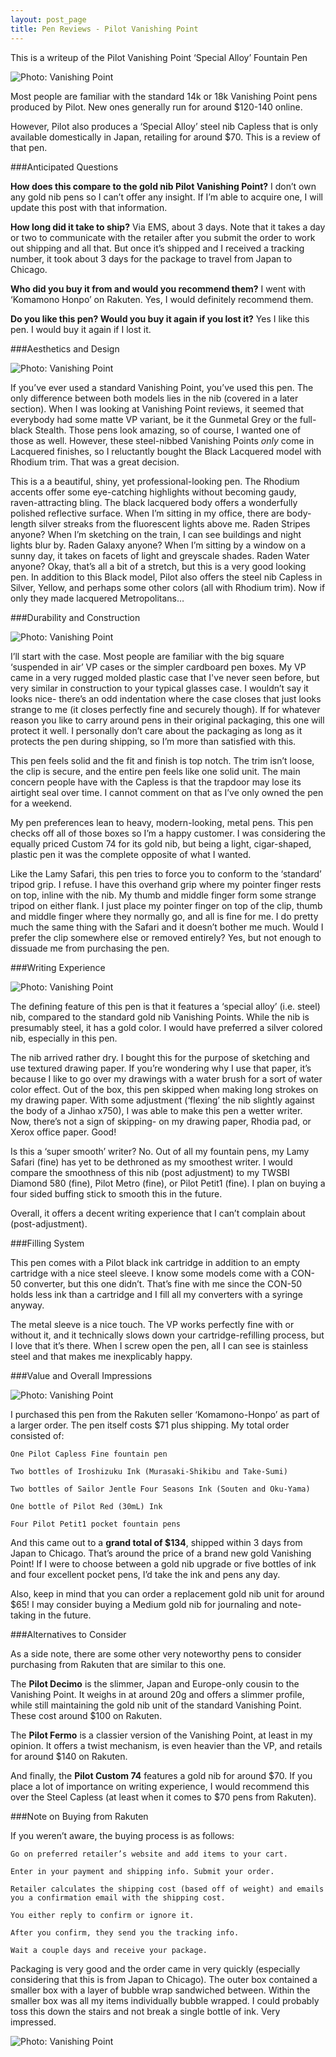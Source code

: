```yaml
---
layout: post_page
title: Pen Reviews - Pilot Vanishing Point
---
```

This is a writeup of the Pilot Vanishing Point ‘Special Alloy’ Fountain Pen

<img alt="Photo: Vanishing Point" src="http://nmlin.org/Images/Vanishing/1.jpg" style="max-width:630px;">

Most people are familiar with the standard 14k or 18k Vanishing Point pens produced by Pilot. New ones generally run for around $120-140 online. 

However, Pilot also produces a ‘Special Alloy’ steel nib Capless that is only available domestically in Japan, retailing for around $70. This is a review of that pen.

###Anticipated Questions

**How does this compare to the gold nib Pilot Vanishing Point?** 
I don’t own any gold nib pens so I can’t offer any insight. If I’m able to acquire one, I will update this post with that information.

**How long did it take to ship?**
Via EMS, about 3 days. Note that it takes a day or two to communicate with the retailer after you submit the order to work out shipping and all that. But once it’s shipped and I received a tracking number, it took about 3 days for the package to travel from Japan to Chicago.

**Who did you buy it from and would you recommend them?**
I went with ‘Komamono Honpo’ on Rakuten. Yes, I would definitely recommend them.

**Do you like this pen? Would you buy it again if you lost it?**
Yes I like this pen. I would buy it again if I lost it. 


###Aesthetics and Design

<img alt="Photo: Vanishing Point" src="http://nmlin.org/Images/Vanishing/2.jpg" style="max-width:630px;">

If you’ve ever used a standard Vanishing Point, you’ve used this pen. The only difference between both models lies in the nib (covered in a later section). When I was looking at Vanishing Point reviews, it seemed that everybody had some matte VP variant, be it the Gunmetal Grey or the full-black Stealth. Those pens look amazing, so of course, I wanted one of those as well. However, these steel-nibbed Vanishing Points *only* come in Lacquered finishes, so I reluctantly bought the Black Lacquered model with Rhodium trim. That was a great decision. 

This is a a beautiful, shiny, yet professional-looking pen. The Rhodium accents offer some eye-catching highlights without becoming gaudy, raven-attracting bling. The black lacquered body offers a wonderfully polished reflective surface. When I’m sitting in my office, there are body-length silver streaks from the fluorescent lights above me. Raden Stripes anyone? When I’m sketching on the train, I can see buildings and night lights blur by. Raden Galaxy anyone? When I’m sitting by a window on a sunny day, it takes on facets of light and greyscale shades. Raden Water anyone? Okay, that’s all a bit of a stretch, but this is a very good looking pen. In addition to this Black model, Pilot also offers the steel nib Capless in Silver, Yellow, and perhaps some other colors (all with Rhodium trim). Now if only they made lacquered Metropolitans…


###Durability and Construction


<img alt="Photo: Vanishing Point" src="http://nmlin.org/Images/Vanishing/4.jpg" style="max-width:630px;">

I’ll start with the case. Most people are familiar with the big square ‘suspended in air’ VP cases or the simpler cardboard pen boxes. My VP came in a very rugged molded plastic case that I've never seen before, but very similar in construction to your typical glasses case. I wouldn’t say it looks nice- there’s an odd indentation where the case closes that just looks strange to me (it closes perfectly fine and securely though). If for whatever reason you like to carry around pens in their original packaging, this one will protect it well. I personally don’t care about the packaging as long as it protects the pen during shipping, so I’m more than satisfied with this.

This pen feels solid and the fit and finish is top notch. The trim isn’t loose, the clip is secure, and the entire pen feels like one solid unit. The main concern people have with the Capless is that the trapdoor may lose its airtight seal over time. I cannot comment on that as I’ve only owned the pen for a weekend. 

My pen preferences lean to heavy, modern-looking, metal pens. This pen checks off all of those boxes so I’m a happy customer. I was considering the equally priced Custom 74 for its gold nib, but being a light, cigar-shaped, plastic pen it was the complete opposite of what I wanted. 

Like the Lamy Safari, this pen tries to force you to conform to the ‘standard’ tripod grip. I refuse. I have this overhand grip where my pointer finger rests on top, inline with the nib. My thumb and middle finger form some strange tripod on either flank. I just place my pointer finger on top of the clip, thumb and middle finger where they normally go, and all is fine for me. I do pretty much the same thing with the Safari and it doesn’t bother me much. Would I prefer the clip somewhere else or removed entirely? Yes, but not enough to dissuade me from purchasing the pen.


###Writing Experience


<img alt="Photo: Vanishing Point" src="http://nmlin.org/Images/Vanishing/3.jpg" style="max-width:630px;">

The defining feature of this pen is that it features a ‘special alloy’ (i.e. steel) nib, compared to the standard gold nib Vanishing Points. While the nib is presumably steel, it has a gold color. I would have preferred a silver colored nib, especially in this pen.

The nib arrived rather dry. I bought this for the purpose of sketching and use textured drawing paper. If you’re wondering why I use that paper, it’s because I like to go over my drawings with a water brush for a sort of water color effect. Out of the box, this pen skipped when making long strokes on my drawing paper. With some adjustment (‘flexing’ the nib slightly against the body of a Jinhao x750), I was able to make this pen a wetter writer. Now, there’s not a sign of skipping- on my drawing paper, Rhodia pad, or Xerox office paper. Good!

Is this a ‘super smooth’ writer? No. Out of all my fountain pens, my Lamy Safari (fine) has yet to be dethroned as my smoothest writer. I would compare the smoothness of this nib (post adjustment) to my TWSBI Diamond 580 (fine), Pilot Metro (fine), or Pilot Petit1 (fine). I plan on buying a four sided buffing stick to smooth this in the future. 

Overall, it offers a decent writing experience that I can’t complain about (post-adjustment). 


###Filling System

This pen comes with a Pilot black ink cartridge in addition to an empty cartridge with a nice steel sleeve. I know some models come with a CON-50 converter, but this one didn’t. That’s fine with me since the CON-50 holds less ink than a cartridge and I fill all my converters with a syringe anyway.

The metal sleeve is a nice touch. The VP works perfectly fine with or without it, and it technically slows down your cartridge-refilling process, but I love that it’s there. When I screw open the pen, all I can see is stainless steel and that makes me inexplicably happy. 

###Value and Overall Impressions

<img alt="Photo: Vanishing Point" src="http://nmlin.org/Images/Vanishing/8.jpg" style="max-width:630px;">

I purchased this pen from the Rakuten seller ‘Komamono-Honpo’ as part of a larger order. The pen itself costs $71 plus shipping. My total order consisted of:

	One Pilot Capless Fine fountain pen

	Two bottles of Iroshizuku Ink (Murasaki-Shikibu and Take-Sumi)

	Two bottles of Sailor Jentle Four Seasons Ink (Souten and Oku-Yama)

	One bottle of Pilot Red (30mL) Ink 

	Four Pilot Petit1 pocket fountain pens

And this came out to a **grand total of $134**, shipped within 3 days from Japan to Chicago. That’s around the price of a brand new gold Vanishing Point! If I were to choose between a gold nib upgrade or five bottles of ink and four excellent pocket pens, I’d take the ink and pens any day. 

Also, keep in mind that you can order a replacement gold nib unit for around $65! I may consider buying a Medium gold nib for journaling and note-taking in the future. 

###Alternatives to Consider

As a side note, there are some other very noteworthy pens to consider purchasing from Rakuten that are similar to this one. 

The **Pilot Decimo** is the slimmer, Japan and Europe-only cousin to the Vanishing Point. It weighs in at around 20g and offers a slimmer profile, while still maintaining the gold nib unit of the standard Vanishing Point. These cost around $100 on Rakuten. 

The **Pilot Fermo** is a classier version of the Vanishing Point, at least in my opinion. It offers a twist mechanism, is even heavier than the VP, and retails for around $140 on Rakuten.   

And finally, the **Pilot Custom 74** features a gold nib for around $70. If you place a lot of importance on writing experience, I would recommend this over the Steel Capless (at least when it comes to $70 pens from Rakuten). 

###Note on Buying from Rakuten

If you weren’t aware, the buying process is as follows:

	Go on preferred retailer’s website and add items to your cart.

	Enter in your payment and shipping info. Submit your order.

	Retailer calculates the shipping cost (based off of weight) and emails you a confirmation email with the shipping cost. 

	You either reply to confirm or ignore it. 

	After you confirm, they send you the tracking info.

	Wait a couple days and receive your package. 

Packaging is very good and the order came in very quickly (especially considering that this is from Japan to Chicago). The outer box contained a smaller box with a layer of bubble wrap sandwiched between. Within the smaller box was all my items individually bubble wrapped. I could probably toss this down the stairs and not break a single bottle of ink. Very impressed. 


<img alt="Photo: Vanishing Point" src="http://nmlin.org/Images/Vanishing/5.jpg" style="max-width:630px;">